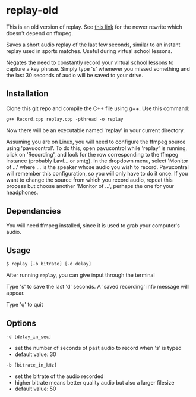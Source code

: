 # replay-old

This is an old version of replay. See [this link]() for the newer rewrite which doesn't depend on ffmpeg.

Saves a short audio replay of the last few seconds, similar to an instant replay used in sports matches. Useful during virtual school lessons. 

Negates the need to constantly record your virtual school lessons to capture a key phrase. Simply type 's' whenever you missed something and the last 30 seconds of audio will be saved to your drive.

## Installation

Clone this git repo and compile the C++ file using g++. Use this command:

``` 
g++ Record.cpp replay.cpp -pthread -o replay
```

Now there will be an executable named 'replay' in your current directory.

Assuming you are on Linux, you will need to configure the ffmpeg source using 'pavucontrol'.  To do this, open pavucontrol while 'replay' is running, click on 'Recording', and look for the row corresponding to the ffmpeg instance (probably Lavf... or smtg). In the dropdown menu, select 'Monitor of ...' where ... is the speaker whose audio you wish to record. Pavucontral will remember this configuration, so you will only have to do it once. If you want to change the source from which you record audio, repeat this process but choose another 'Monitor of ...', perhaps the one for your headphones.

## Dependancies

You will need ffmpeg installed, since it is used to grab your computer's audio.

## Usage

``` $ replay [-b bitrate] [-d delay] ```

After running `replay`, you can give input through the terminal

Type 's' to save the last 'd' seconds. A 'saved recording' info message will appear.

Type 'q' to quit

## Options

```
-d [delay_in_sec]
```

- set the number of seconds of past audio to record when 's' is typed
- default value: 30

```
-b [bitrate_in_kHz]
```

- set the bitrate of the audio recorded
- higher bitrate means better quality audio but also a larger filesize
- default value: 50
